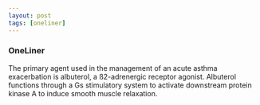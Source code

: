 ```yaml
---
layout: post
tags: [oneliner]
---
```



### OneLiner

The primary agent used in the management of an acute asthma exacerbation is albuterol, a ß2-adrenergic receptor agonist. Albuterol functions through a Gs stimulatory system to activate downstream protein kinase A to induce smooth muscle relaxation.
